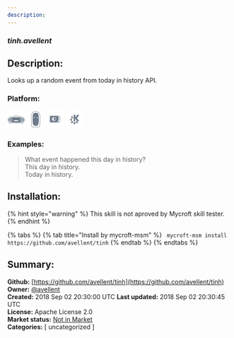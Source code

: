 ```yaml
---
description: 
---
```


### _tinh.avellent_  
## Description:  
Looks up a random event from today in history API.  
  
### Platform:  
 ![Mark I](../.gitbook/assets/mark-1-icon.png)  ![Mark II](../.gitbook/assets/mark-2-icon.png)  ![Picroft](../.gitbook/assets/picroft-icon.png)  ![plasmoid](../.gitbook/assets/kde.png)   
### Examples:  
> What event happened this day in history?  
> This day in history.  
> Today in history.  
  
## Installation:  
{% hint style="warning" %}
This skill is not aproved by Mycroft skill tester.
{% endhint %}
    
{% tabs %}
{% tab title="Install by mycroft-msm" %}
``` mycroft-msm install https://github.com/avellent/tinh```
{% endtab %}
  {% endtabs %}
    
## Summary:  
**Github:** [https://github.com/avellent/tinh](https://github.com/avellent/tinh)  
**Owner:** [@avellent](https://github.com/avellent)  
**Created:** 2018 Sep 02 20:30:00 UTC  **Last updated:** 2018 Sep 02 20:30:45 UTC  
**License:** Apache License 2.0  
**Market status:** [Not in Market](https://market.mycroft.ai/skill/)  
**Categories:** [ uncategorized ]   
